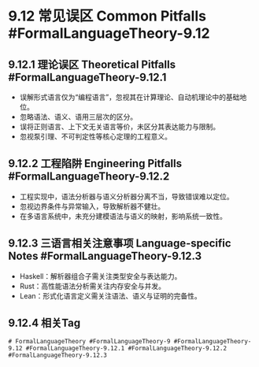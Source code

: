 # 9.12 常见误区 Common Pitfalls #FormalLanguageTheory-9.12

## 9.12.1 理论误区 Theoretical Pitfalls #FormalLanguageTheory-9.12.1

- 误解形式语言仅为“编程语言”，忽视其在计算理论、自动机理论中的基础地位。
- 忽略语法、语义、语用三层次的区分。
- 误将正则语言、上下文无关语言等价，未区分其表达能力与限制。
- 忽视泵引理、不可判定性等核心定理的工程意义。

## 9.12.2 工程陷阱 Engineering Pitfalls #FormalLanguageTheory-9.12.2

- 工程实现中，语法分析器与语义分析器分离不当，导致错误难以定位。
- 忽视边界条件与异常输入，导致解析器不健壮。
- 在多语言系统中，未充分建模语法与语义的映射，影响系统一致性。

## 9.12.3 三语言相关注意事项 Language-specific Notes #FormalLanguageTheory-9.12.3

- Haskell：解析器组合子需关注类型安全与表达能力。
- Rust：高性能语法分析需关注内存安全与并发。
- Lean：形式化语言定义需关注语法、语义与证明的完备性。

## 9.12.4 相关Tag

`# FormalLanguageTheory #FormalLanguageTheory-9 #FormalLanguageTheory-9.12 #FormalLanguageTheory-9.12.1 #FormalLanguageTheory-9.12.2 #FormalLanguageTheory-9.12.3`
